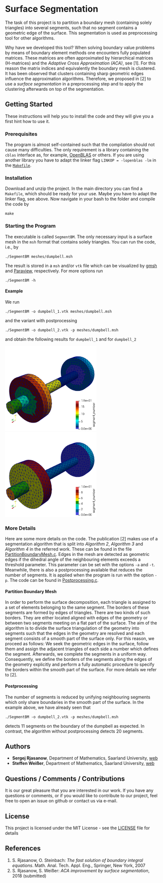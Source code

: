 # Surface Segmentation

The task of this project is to partition a boundary mesh (containing solely triangles) into several segments, such that no segment contains a geometric edge of the surface. This segmentation is used as preprocessing tool for other algorithms.

Why have we developed this tool? When solving boundary value problems by means of boundary element methods one encounters fully populated matrices. These matrices are often approximated by hierarchical matrices (H-matrices) and the *Adaptive Cross Approximation (ACA)*, see [1]. For this reason the matrix indices and equivalently the boundary mesh is clustered. It has been observed that clusters containing sharp geometric edges influence the approximation algorithms. Therefore, we proposed in [2] to use a *surface segmentation* in a preprocessing step and to apply the clustering afterwards on top of the segmentation.

## Getting Started

These instructions will help you to install the code and they will give you a first hint how to use it.

### Prerequisites

The program is almost self-contained such that the compilation should not cause many difficulties. The only requirement is a library containing the `cblas` interface as, for example, [OpenBLAS](https://www.openblas.net/) or others. If you are using another library you have to adapt the linker flag `LINKOP = -lopenblas -lm` in the [`Makefile`](Makefile).

### Installation

Download and unzip the project. In the main directory you can find a `Makefile`, which should be ready for your use. Maybe you have to adapt the linker flag, see above. Now navigate in your bash  to the folder and compile the code by 
```
make
```

### Starting the Program

The executable is called `SegmentBM`. The only necessary input is a surface mesh in the `msh` format that contains solely triangles. You can run the code, i.e., by
```
./SegmentBM meshes/dumpbell.msh
```
The result is stored in a `msh` and/or `vtk` file which can be visualized by [gmsh](http://gmsh.info/) and [Paraview](https://www.paraview.org/), respectively. For more options run
```
./SegmentBM -h
```

#### Example

We run 
```
./SegmentBM -o dumpbell_1.vtk meshes/dumpbell.msh
```
and the variant with postprocessing
```
./SegmentBM -o dumpbell_2.vtk -p meshes/dumpbell.msh
```
and obtain the following results for `dumpbell_1` and for `dumpbell_2`

<img src="figures/dumpbell_1.png" width="300px" alt="dumpbell_1.png">&nbsp;&nbsp;&nbsp;<img src="figures/dumpbell_2.png" width="300px" alt="dumpbell_2.png">


### More Details

Here are some more details on the code. The publication [2] makes use of a segmentation algorithm that is split into *Algorithm 2*, *Algorithm 3* and *Algorithm 4* in the referred work. These can be found in the file [PartitionBoundaryMesh.c](PartitionBoundaryMesh.c). Edges in the mesh are detected as geometric edges if the dihedral angle of the neighbouring elements exceeds a threshold parameter. This parameter can be set with the options `-a` and `-t`. Meanwhile, there is also a postprocessing available that reduces the number of segments. It is applied when the program is run with the option `-p`. The code can be found in [Postprocessing.c](Postprocessing.c).

#### Partition Boundary Mesh

In order to perform the surface 
decomposition, each triangle is assigned to a set of elements belonging to the same segment. 
The borders of these segments are formed by edges of triangles. There are two kinds of such borders. 
They are either located aligned with edges of the geometry or between two segments meeting on a flat 
part of the surface. 
The aim of the algorithm is to divide the surface triangulation of the geometry into 
segments such that the edges in the geometry are resolved and each segment consists of a smooth 
part of the surface only. For this reason, we proceed as follows: We seek the geometric edges in the surface, 
follow them and assign the adjacent triangles of each side a number which defines the segment. Afterwards, 
we complete the segments in a uniform way. Consequently, we define the borders of the segments along the edges 
of the geometry explicitly and perform a fully automatic procedure to specify the borders within the smooth part of the surface. For more details we refer to [2].

#### Postprocessing

The number of segments is reduced by unifying neighbouring segments which only share boundaries in the smooth part of the surface. In the example above, we have already seen that
```
./SegmentBM -o dumpbell_2.vtk -p meshes/dumpbell.msh
```
detects 11 segments on the boundary of the dumpbell as expected. In contrast, the algorithm without postprocessing detects 20 segments.


## Authors

* **Sergej Rjasanow**, Department of Mathematics, Saarland University, [web](http://www.num.uni-sb.de/rjasanow)
* **Steffen Weißer**, Department of Mathematics, Saarland University, [web](http://www.num.uni-sb.de/weisser)


## Questions / Comments / Contributions

It is our great pleasure that you are interested in our work. If you have any questions or comments, or if you would like to contribute to our project, feel free to open an issue on github or contact us via e-mail.


## License

This project is licensed under the MIT License - see the [LICENSE](LICENSE) file for details


## References

1. S. Rjasanow, O. Steinbach: *The fast solution of boundary integral equations*. Math. Anal. Tech. Appl. Eng., Springer, New York, 2007
2. S. Rjasanow, S. Weißer: *ACA improvement by surface segmentation*, 2018 (submitted)

